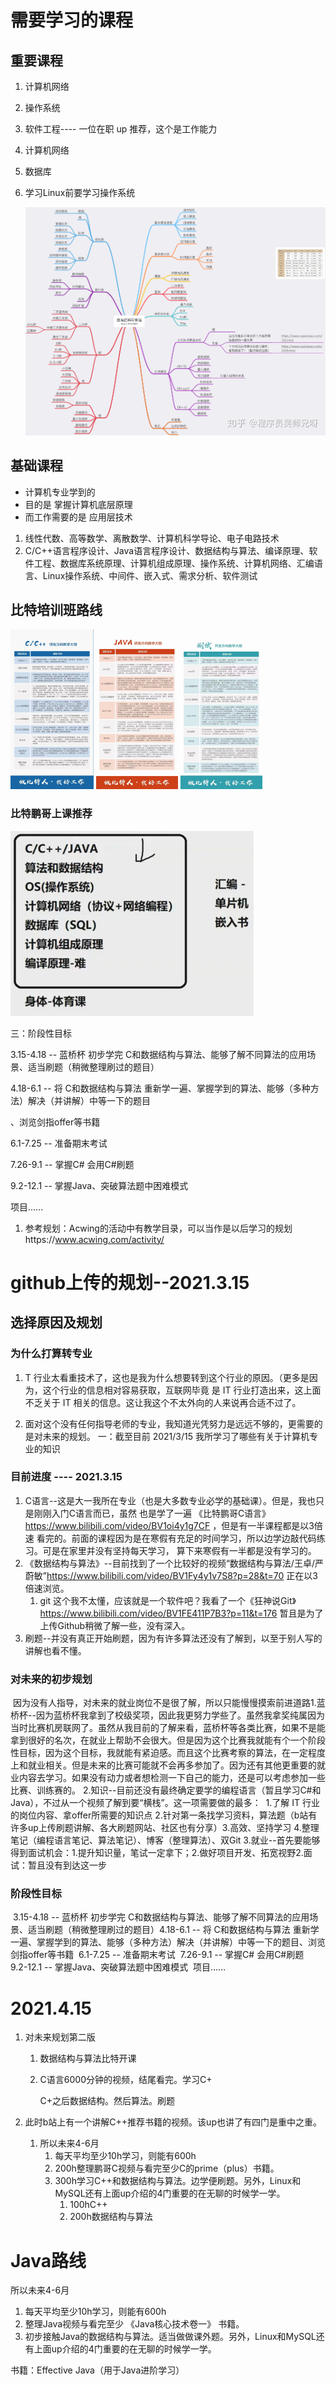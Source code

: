 # 需要学习的课程

## 重要课程

1. 计算机网络
2. 操作系统

1. 软件工程---- 一位在职 up 推荐，这个是工作能力

1. 计算机网络

2. 数据库

3. 学习Linux前要学习操作系统

   ![](规划.assets/数据结构与算法.jpg)

## 基础课程

-  计算机专业学到的
- 目的是 掌握计算机底层原理
- 而工作需要的是 应用层技术

1. 线性代数、高等数学、离散数学、计算机科学导论、电子电路技术
2. C/C++语言程序设计、Java语言程序设计、数据结构与算法、编译原理、软件工程、数据库系统原理、计算机组成原理、操作系统、计算机网络、汇编语言、Linux操作系统、中间件、嵌入式、需求分析、软件测试



## 比特培训班路线

<img src="规划.assets/mmexport1618196775096.jpg" style="zoom: 25%;" />

<img src="规划.assets/mmexport1618196781443.jpg" style="zoom:25%;" />

<img src="规划.assets/mmexport1618196784443.jpg" style="zoom:25%;" />

### 比特鹏哥上课推荐

![img](规划.assets/clip_image003.png)

三：阶段性目标

3.15-4.18 -- 蓝桥杯 初步学完 C和数据结构与算法、能够了解不同算法的应用场景、适当刷题（稍微整理刷过的题目）

4.18-6.1 -- 将 C和数据结构与算法 重新学一遍、掌握学到的算法、能够（多种方法）解决（并讲解）中等一下的题目

、浏览剑指offer等书籍

6.1-7.25 -- 准备期末考试

7.26-9.1 -- 掌握C# 会用C#刷题

9.2-12.1 -- 掌握Java、突破算法题中困难模式

项目……

 

1. 参考规划：Acwing的活动中有教学目录，可以当作是以后学习的规划https://www.acwing.com/activity/

# github上传的规划--2021.3.15

## 选择原因及规划

### 	为什么打算转专业

1. T 行业太看重技术了，这也是我为什么想要转到这个行业的原因。（更多是因为，这个行业的信息相对容易获取，互联网毕竟
   是 IT 行业打造出来，这上面不乏关于 IT 相关的信息。这让我这个不太外向的人来说再合适不过了。

2. 面对这个没有任何指导老师的专业，我知道光凭努力是远远不够的，更需要的是对未来的规划。
   一：截至目前 2021/3/15 我所学习了哪些有关于计算机专业的知识

### 目前进度  ----  2021.3.15

1. C语言--这是大一我所在专业（也是大多数专业必学的基础课）。但是，我也只是刚刚入门C语言而已，虽然
   	也是学了一遍 《比特鹏哥C语言》https://www.bilibili.com/video/BV1oi4y1g7CF ，但是有一半课程都是以3倍速
   	看完的。前面的课程因为是在寒假有充足的时间学习，所以边学边敲代码练习。可是在家里并没有坚持每天学习，
   	算下来寒假有一半都是没有学习的。
2. 《数据结构与算法》--目前找到了一个比较好的视频“数据结构与算法/王卓/严蔚敏”https://www.bilibili.com/video/BV1Fy4y1v7S8?p=28&t=70
   		正在以3倍速浏览。
   1. git 这个我不太懂，应该就是一个软件吧？我看了一个《狂神说Git》https://www.bilibili.com/video/BV1FE411P7B3?p=11&t=176
      暂且是为了上传Github稍微了解一些，没有深入。
  3. 刷题--并没有真正开始刷题，因为有许多算法还没有了解到，以至于别人写的讲解也看不懂。

### 对未来的初步规划

​	因为没有人指导，对未来的就业岗位不是很了解，所以只能慢慢摸索前进道路
​		1.蓝桥杯--因为蓝桥杯我拿到了校级奖项，因此我更努力学些了。虽然我拿奖纯属因为当时比赛机房联网了。
​	虽然从我目前的了解来看，蓝桥杯等各类比赛，如果不是能拿到很好的名次，在就业上帮助不会很大。但是因为
​	这个比赛我就能有个一个阶段性目标，因为这个目标，我就能有紧迫感。而且这个比赛考察的算法，在一定程度
​	上和就业相关。但是未来的比赛可能就不会再多参加了。因为还有其他更重要的就业内容去学习。如果没有动力
​	或者想检测一下自己的能力，还是可以考虑参加一些比赛、训练赛的。
​		2.知识--目前还没有最终确定要学的编程语言（暂且学习C#和Java），不过从一个视频了解到要“横栈”。
​	这一项需要做的最多：
​			1.了解 IT 行业的岗位内容、拿offer所需要的知识点
​			2.针对第一条找学习资料，算法题（b站有许多up上传刷题讲解、各大刷题网站、社区也有分享）
​			3.高效、坚持学习
​			4.整理笔记（编程语言笔记、算法笔记）、博客（整理算法）、双Git
​		3.就业--首先要能够得到面试机会：1.提升知识量，笔试一定拿下；2.做好项目开发、拓宽视野
​		2.面试：暂且没有到达这一步

### 阶段性目标

​	3.15-4.18 -- 蓝桥杯 初步学完 C和数据结构与算法、能够了解不同算法的应用场景、适当刷题（稍微整理刷过的题目）
​	4.18-6.1 -- 将 C和数据结构与算法 重新学一遍、掌握学到的算法、能够（多种方法）解决（并讲解）中等一下的题目
​	、浏览剑指offer等书籍
​	6.1-7.25 -- 准备期末考试
​	7.26-9.1 -- 掌握C# 会用C#刷题
​	9.2-12.1 -- 掌握Java、突破算法题中困难模式
​	项目……

# 2021.4.15

1. 对未来规划第二版

   1. 数据结构与算法比特开课

   2. C语言6000分钟的视频，结尾看完。学习C+

      C+之后数据结构。然后算法。刷题

2. 此时b站上有一个讲解C++推荐书籍的视频。该up也讲了有四门是重中之重。

   1. 所以未来4-6月
      1. 每天平均至少10h学习，则能有600h
      2. 200h整理鹏哥C视频与看完至少C的prime（plus）书籍。
      3. 300h学习C++和数据结构与算法。边学便刷题。另外，Linux和MySQL还有上面up介绍的4门重要的在无聊的时候学一学。
         1. 100hC++
         2. 200h数据结构与算法

# Java路线

所以未来4-6月

1. 每天平均至少10h学习，则能有600h
2. 整理Java视频与看完至少  《Java核心技术卷一》  书籍。
3. 初步接触Java的数据结构与算法。适当做做课外题。另外，Linux和MySQL还有上面up介绍的4门重要的在无聊的时候学一学。

书籍：Effective Java（用于Java进阶学习）

